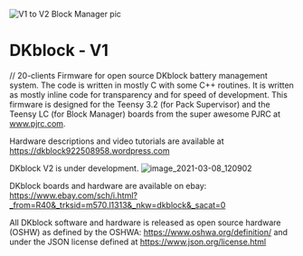 ![V1 to V2 Block Manager pic](https://user-images.githubusercontent.com/6006120/110375337-b2089c80-8006-11eb-9887-97105ffbceb0.jpg)
# DKblock - V1
// 20-clients
Firmware for open source DKblock battery management system. The code is written in mostly C with some C++ routines. It is written as mostly inline code for transparency and for speed of development. This firmware is designed for the Teensy 3.2 (for Pack Supervisor) and the Teensy LC (for Block Manager) boards from the super awesome PJRC at www.pjrc.com.

Hardware descriptions and video tutorials are available at https://dkblock922508958.wordpress.com

DKblock V2 is under development. 
 ![image_2021-03-08_120902](https://user-images.githubusercontent.com/6006120/110375624-11ff4300-8007-11eb-8828-be4d8b57706e.png)


DKblock boards and hardware are available on ebay: https://www.ebay.com/sch/i.html?_from=R40&_trksid=m570.l1313&_nkw=dkblock&_sacat=0

All DKblock software and hardware is released as open source hardware (OSHW) as defined by the OSHWA: https://www.oshwa.org/definition/ and under the JSON license defined at https://www.json.org/license.html
